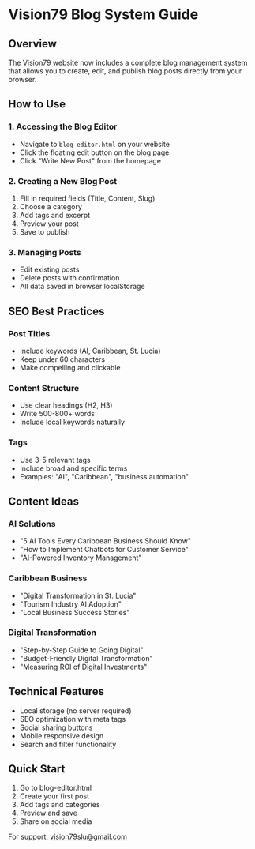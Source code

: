# Vision79 Blog System Guide

## Overview

The Vision79 website now includes a complete blog management system that allows you to create, edit, and publish blog posts directly from your browser.

## How to Use

### 1. Accessing the Blog Editor
- Navigate to `blog-editor.html` on your website
- Click the floating edit button on the blog page
- Click "Write New Post" from the homepage

### 2. Creating a New Blog Post
1. Fill in required fields (Title, Content, Slug)
2. Choose a category
3. Add tags and excerpt
4. Preview your post
5. Save to publish

### 3. Managing Posts
- Edit existing posts
- Delete posts with confirmation
- All data saved in browser localStorage

## SEO Best Practices

### Post Titles
- Include keywords (AI, Caribbean, St. Lucia)
- Keep under 60 characters
- Make compelling and clickable

### Content Structure
- Use clear headings (H2, H3)
- Write 500-800+ words
- Include local keywords naturally

### Tags
- Use 3-5 relevant tags
- Include broad and specific terms
- Examples: "AI", "Caribbean", "business automation"

## Content Ideas

### AI Solutions
- "5 AI Tools Every Caribbean Business Should Know"
- "How to Implement Chatbots for Customer Service"
- "AI-Powered Inventory Management"

### Caribbean Business
- "Digital Transformation in St. Lucia"
- "Tourism Industry AI Adoption"
- "Local Business Success Stories"

### Digital Transformation
- "Step-by-Step Guide to Going Digital"
- "Budget-Friendly Digital Transformation"
- "Measuring ROI of Digital Investments"

## Technical Features

- Local storage (no server required)
- SEO optimization with meta tags
- Social sharing buttons
- Mobile responsive design
- Search and filter functionality

## Quick Start

1. Go to blog-editor.html
2. Create your first post
3. Add tags and categories
4. Preview and save
5. Share on social media

For support: vision79slu@gmail.com
